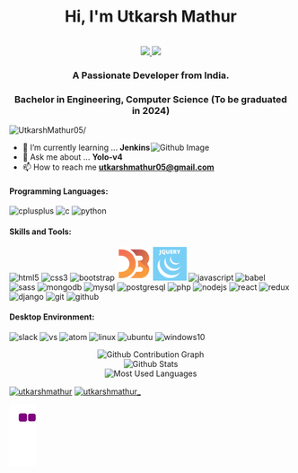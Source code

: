 <h1 align="center">Hi, I'm Utkarsh Mathur</h1>
 <p align="center"><br/>
   <a href="https://www.linkedin.com/in/iamutkarshmathur05/">
    <img src="https://img.shields.io/badge/linkedin-utkarsh-yellow">
  </a>
  
  <a href="https://www.instagram.com/iamutkarshmathur/">
    <img src="https://img.shields.io/badge/instagram-utkarsh_-pink">
  </a>
</p>

<h3 align="center">A Passionate Developer from India.</h3>
<h3 align="center">Bachelor in Engineering, Computer Science (To be graduated in 2024)</h3>
<p align="left"> <img src=https://komarev.com/ghpvc/?username=MathurUtkarsh alt=UtkarshMathur05/></p>


<img width="50%" align="right" alt="Github Image" src="https://raw.githubusercontent.com/onimur/.github/master/.resources/git-header.svg" />


- 🌱 I’m currently learning ... **Jenkins**
- 💬 Ask me about ... **Yolo-v4**
- 📫 How to reach me **utkarshmathur05@gmail.com**
<h4>Programming Languages: </h4>
<p align="left">
 <img style="margin: auto;" src="Programming Languages/cpp.png" alt=cplusplus width="60" height="60"/>
 <img style="margin: auto;" src="Programming Languages/c.png" alt=c width="60" height="60"/>
 <img style="margin: auto;" src="Programming Languages/python.png" alt=python width="60" height="60"/>
</p>

<h4>Skills and Tools: </h4>
<p align="left">
	<img style="margin: auto;" src="Skills and Tools/html5.png" alt=html5 width="60" height="60"/> 
	<img style="margin: auto;" src="Skills and Tools/css3.png" alt=css3 width="60" height="60"/> 
	<img style="margin: auto;" src="Skills and Tools/bootstrap.png" alt=bootstrap width="60" height="60"/>
  <img style="margin: auto;" src="https://raw.githubusercontent.com/sachinverma53121/sachinverma53121/master/icons/d3.png" alt=d3js width="60" height="60"/>
	<img style="margin: auto;" src="https://raw.githubusercontent.com/sachinverma53121/sachinverma53121/master/icons/jquery.png" alt=jquery width="60" height="60"/>
  <img style="margin: auto;" src="Skills and Tools/js.png" alt=javascript width="60" height="60"/>
	<img style="margin: auto;" src="Skills and Tools/babel.png" alt=babel width="60" height="60"/>
  <img style="margin: auto;" src="Skills and Tools/sass.png" alt=sass width="60" height="60"/>
	<img style="margin: auto;" src="Skills and Tools/django.png" alt=mongodb width="60" height="60"/> 
	<img style="margin: auto;" src="Skills and Tools/mysql.png" alt=mysql width="60" height="60"/> 
	<img style="margin: auto;" src="Skills and Tools/psql.png" alt=postgresql width="60" height="60"/> 
	<img style="margin: auto;" src="Skills and Tools/php.png" alt=php width="60" height="60"/> 
  <img style="margin: auto;" src="Skills and Tools/node.png" alt=nodejs width="60" height="60"/>
	<img style="margin: auto;" src="Skills and Tools/react.png" alt=react width="60" height="60"/> 
  <img style="margin: auto;" src="Skills and Tools/redux.png" alt=redux width="60" height="60"/> 
  <img style="margin: auto;" src="Skills and Tools/django.png" alt=django width="60" height="60"/>
	<img style="margin: auto;" src="Skills and Tools/git.png" alt=git width="60" height="60"/>
  <img style="margin: auto;" src="Skills and Tools/github.png" alt=github width="60" height="60"/>
 
</p>

<h4>Desktop Environment: </h4>
<p align="left">
  <img style="margin: auto;" src="Desktop Enviroment/slack.png" alt=slack width="60" height="60"/>
  <img style="margin: auto;" src="Desktop Enviroment/vsc.png" alt=vs width="60" height="60"/>
  <img style="margin: auto;" src="Desktop Enviroment/atom.png" alt=atom width="60" height="60"/>
  <img style="margin: auto;" src="Desktop Enviroment/linux.png" alt=linux width="60" height="60"/>
  <img style="margin: auto;" src="Desktop Enviroment/ubuntu.png" alt=ubuntu width="60" height="60"/>
  <img style="margin: auto;" src="Desktop Enviroment/win10.png" alt=windows10 width="60" height="60"/>
</p>


<p align="center">
	<img src = "https://github-readme-streak-stats.herokuapp.com/?user=MathurUtkarsh&theme=radical&hide_border=true%22%20alt=%22UtkarshMathur%22" alt="Github Contribution Graph">
	<br>
	<img src="https://github-readme-stats.vercel.app/api?username=mathurutkarsh" alt="Github Stats">
	<br>
	<img src = "https://github-readme-stats.vercel.app/api/top-langs?username=MathurUtkarsh&show_icons=true&locale=en&layout=compact" alt="Most Used Languages">
</p>

<p align="center">

<a href=https://linkedin.com/in/iamutkarshmathur05 target="blank"><img align="center" src=https://static-exp1.licdn.com/sc/h/8zliikpi39umlw2wr99gu4a0u alt="utkarshmathur" height="40" width="40" /></a>
<a href=https://www.instagram.com/iamutkarshmathur/ target="blank"><img align="center" src=https://i.pinimg.com/originals/9b/97/87/9b9787fb5209b99c3207554a341e3f32.png alt="utkarshmathur_" height="75" width="75" /></a>
</p>

![snake gif](https://github.com/MathurUtkarsh/MathurUtkarsh/blob/3b3e6d8c46320fdd22be9100d773269cb1c90013/github-contribution-grid-snake.gif)

  
